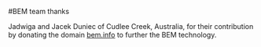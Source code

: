 <!--
{
    "title": "BEM team thanks",
    "createDate": "09-07-2013",
    "editDate": "",
    "summary": "",
    "thumbnail": "",
    "authors": [],
    "tags": [],
    "translators": [],
    "type": "page"
}
#META_LABEL-->

#BEM team thanks

Jadwiga and Jacek Duniec of Cudlee Creek, Australia, for their contribution by donating 
the domain [bem.info](http://bem.info) to further the BEM technology.
